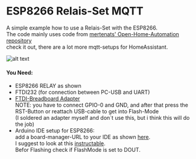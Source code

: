 # ESP8266 Relais-Set MQTT

A simple example how to use a Relais-Set with the ESP8266.\
The code mainly uses code from [mertenats' Open-Home-Automation repository](https://github.com/mertenats/Open-Home-Automation)\
check it out, there are a lot more mqtt-setups for HomeAssistant.

![alt text](https://ae01.alicdn.com/kf/HTB1I8deby6guuRjy0Fmq6y0DXXaR/ESP8266-5-v-WiFi-relais-modul-Dinge-smart-home-fernbedienung-schalter-telefon-APP.jpg_640x640.jpg)
#### You Need:
  * ESP8266 RELAY as shown
  * FTDI232 (for connection between PC-USB and UART)
  * [FTDI-Breadboard Adapter](https://www.tindie.com/products/FemtoCow/esp8266-ftdi-and-breadboard-adapter-with-33v-reg/)\
    NOTE: you have to connect GPIO-0 and GND, and after that press the RST-Button or reattach USB-cable to get into Flash-Mode\
    (I soldered an adapter myself and don`t use this, but i think this will do the job)
  * Arduino IDE setup for ESP8266:\
    add a board-manager-URL to your IDE as shown [here](https://randomnerdtutorials.com/how-to-install-esp8266-board-arduino-ide/).\
    I suggest to look at this [instructable](https://www.instructables.com/id/ESP8266-Programming-Using-FTDI-and-Arduino-IDE/).\
    Befor Flashing check if FlashMode is set to DOUT.
